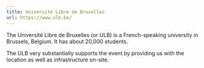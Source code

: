 ```yaml
---
title: Université Libre de Bruxelles
url: https://www.ulb.be/
---
```


The Université Libre de Bruxelles (or ULB) is a French-speaking
university in Brussels, Belgium. It has about 20,000 students.

The ULB very substantially supports the event by providing us with the
location as well as infrastructure on-site.
